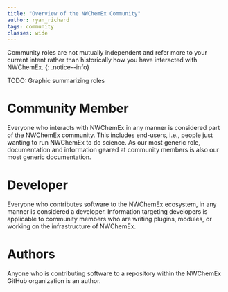 ```yaml
---
title: "Overview of the NWChemEx Community"
author: ryan_richard
tags: community
classes: wide
---
```


Community roles are not mutually independent and refer more to your current
intent rather than historically how you have interacted with NWChemEx.
{: .notice--info}

TODO: Graphic summarizing roles

# Community Member

Everyone who interacts with NWChemEx in any manner is considered part of the
NWChemEx community. This includes end-users, i.e., people just wanting to run
NWChemEx to do science. As our most generic role, documentation and
information geared at community members is also our most generic documentation.


# Developer

Everyone who contributes software to the NWChemEx ecosystem, in any manner is
considered a developer. Information targeting developers is applicable to
community members who are writing plugins, modules, or working on the 
infrastructure of NWChemEx.

# Authors

Anyone who is contributing software to a repository within the NWChemEx GitHub
organization is an author.
